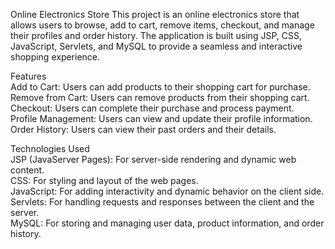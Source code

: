 Online Electronics Store
This project is an online electronics store that allows users to browse, add to cart, remove items, checkout, and manage their profiles and order history. The application is built using JSP, CSS, JavaScript, Servlets, and MySQL to provide a seamless and interactive shopping experience.

Features<br>
Add to Cart: Users can add products to their shopping cart for purchase.<br>
Remove from Cart: Users can remove products from their shopping cart.<br>
Checkout: Users can complete their purchase and process payment.<br>
Profile Management: Users can view and update their profile information.<br>
Order History: Users can view their past orders and their details. <br>

Technologies Used <br>
JSP (JavaServer Pages): For server-side rendering and dynamic web content. <br>
CSS: For styling and layout of the web pages. <br>
JavaScript: For adding interactivity and dynamic behavior on the client side.<br>
Servlets: For handling requests and responses between the client and the server.<br>
MySQL: For storing and managing user data, product information, and order history.
